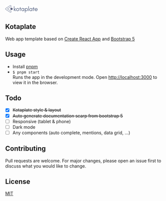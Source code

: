 ![Kotaplate Logo](https://github.com/asrul10/kotaplate-open/blob/main/src/assets/images/kotaplate-full-logo.png?raw=true)

## Kotaplate
Web app template based on [Create React App](https://github.com/facebook/create-react-app) and [Bootstrap 5](https://github.com/twbs/bootstrap)

## Usage
- Install [pnpm](https://pnpm.io/installation)
- ``$ pnpm start``\
Runs the app in the development mode. Open [http://localhost:3000](http://localhost:3000) to view it in the browser.

## Todo
- [x] ~~Kotaplate style & layout~~
- [x] ~~Auto generate documentation scarp from bootstrap 5~~
- [ ] Responsive (tablet & phone)
- [ ] Dark mode
- [ ] Any components (auto complete, mentions, data grid, ...)

## Contributing
Pull requests are welcome. For major changes, please open an issue first to discuss what you would like to change.

## License
[MIT](https://choosealicense.com/licenses/mit/)
